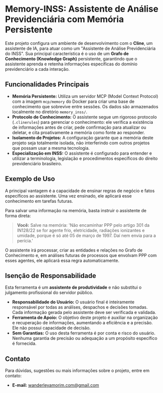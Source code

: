 # Memory-INSS: Assistente de Análise Previdenciária com Memória Persistente

Este projeto configura um ambiente de desenvolvimento com o **Cline**, um assistente de IA, para atuar como um "Assistente de Análise Previdenciária do INSS". Sua principal característica é o uso de um **Grafo de Conhecimento (Knowledge Graph)** persistente, garantindo que o assistente aprenda e retenha informações específicas do domínio previdenciário a cada interação.

## Funcionalidades Principais

-   **Memória Persistente:** Utiliza um servidor MCP (Model Context Protocol) com a imagem `mcp/memory` do Docker para criar uma base de conhecimento que sobrevive entre sessões. Os dados são armazenados localmente no diretório `memory_inss/`.
-   **Protocolo de Conhecimento:** O assistente segue um rigoroso protocolo (`.clinerules`) para gerenciar o conhecimento: ele verifica a existência de informações antes de criar, pede confirmação para atualizar ou deletar, e cita proativamente a memória como fonte ao responder.
-   **Isolamento de Projetos:** A configuração garante que a memória deste projeto seja totalmente isolada, não interferindo com outros projetos que possam usar a mesma tecnologia.
-   **Especialização em INSS:** O assistente é configurado para entender e utilizar a terminologia, legislação e procedimentos específicos do direito previdenciário brasileiro.

## Exemplo de Uso

A principal vantagem é a capacidade de ensinar regras de negócio e fatos específicos ao assistente. Uma vez ensinado, ele aplicará esse conhecimento em tarefas futuras.

Para salvar uma informação na memória, basta instruir o assistente de forma direta:

> **Você:** Salve na memória: 'Não encaminhar PPP pelo artigo 301 da IN128/22 se for agente frio, eletricidade, radiações ionizantes e umidade, porque é só até 05 de março de 1997. Daí nem envia para a perícia.'

O assistente irá processar, criar as entidades e relações no Grafo de Conhecimento e, em análises futuras de processos que envolvam PPP com esses agentes, ele aplicará essa regra automaticamente.

## Isenção de Responsabilidade

Esta ferramenta é um **assistente de produtividade** e não substitui o julgamento profissional do servidor público.

-   **Responsabilidade do Usuário:** O usuário final é inteiramente responsável por todas as análises, despachos e decisões tomadas. Cada informação gerada pelo assistente deve ser verificada e validada.
-   **Ferramenta de Apoio:** O objetivo deste projeto é auxiliar na organização e recuperação de informações, aumentando a eficiência e a precisão. Ele não possui capacidade de decisão.
-   **Sem Garantias:** O uso desta ferramenta é por conta e risco do usuário. Nenhuma garantia de precisão ou adequação a um propósito específico é fornecida.

## Contato

Para dúvidas, sugestões ou mais informações sobre o projeto, entre em contato:

-   **E-mail:** wanderleyamorim.com@gmail.com
